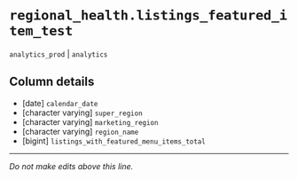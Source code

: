 # `regional_health.listings_featured_item_test`
`analytics_prod` | `analytics`

## Column details
* [date]      `calendar_date`
* [character varying] `super_region`
* [character varying] `marketing_region`
* [character varying] `region_name`
* [bigint]    `listings_with_featured_menu_items_total`

-------------------------------------------------------------------------------
*Do not make edits above this line.*
